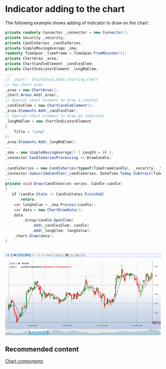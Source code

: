 # Indicator adding to the chart

The following example shows adding of indicator to draw on the chart:

```cs
private readonly Connector _connector = new Connector();
private Security _security;
private CandleSeries _candleSeries;
private SimpleMovingAverage _sma;
readonly TimeSpan _timeFrame = TimeSpan.FromMinutes(1);
private ChartArea _area;
private ChartCandleElement _candlesElem;
private ChartIndicatorElement _longMaElem;
...
// _chart - StockSharp.Xaml.Charting.Chart
// new chart area
_area = new ChartArea();
_chart.Areas.Add(_area);
// Special chart element to draw a candles
_candlesElem = new ChartCandleElement();
_area.Elements.Add(_candlesElem);
// Special chart element to draw an indicator
_longMaElem = new ChartIndicatorElement
{
	Title = "Long"
};
_area.Elements.Add(_longMaElem);
...
_sma = new SimpleMovingAverage() { Length = 80 };
_connector.CandleSeriesProcessing += DrawCandle;
...
_candleSeries = new CandleSeries(typeof(TimeFrameCandle), _security, _timeFrame);
_connector.SubscribeCandles(_candleSeries, DateTime.Today.Subtract(TimeSpan.FromDays(30)), DateTime.Now);
...
private void Draw(CandleSeries series, Candle candle)
{
   if (candle.State != CandleStates.Finished)
       return;
	var longValue = _sma.Process(candle);
	var data = new ChartDrawData();
	data
		.Group(candle.OpenTime)
			.Add(_candlesElem, candle)
			.Add(_longElem, longValue);
	_chart.Draw(data);
}
		
```

![indicators chart](../../../images/indicators_chart.png)

## Recommended content

[Chart components](../graphical_user_interface/charts.md)
